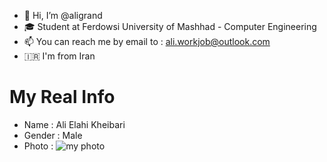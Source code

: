 - 👋 Hi, I’m @aligrand
- 🎓 Student at Ferdowsi University of Mashhad - Computer Engineering
- 📫 You can reach me by email to : ali.workjob@outlook.com
- 🇮🇷  I'm from Iran
# My Real Info
- Name : Ali Elahi Kheibari
- Gender : Male
- Photo : ![my photo]()
<!---
aligrand/aligrand is a ✨ special ✨ repository because its `README.md` (this file) appears on your GitHub profile.
You can click the Preview link to take a look at your changes.
--->
